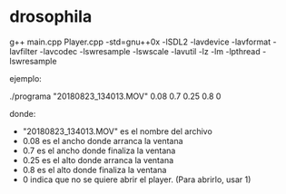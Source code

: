 # drosophila

g++ main.cpp Player.cpp -std=gnu++0x -lSDL2 -lavdevice -lavformat -lavfilter -lavcodec -lswresample -lswscale -lavutil -lz -lm -lpthread -lswresample


ejemplo:

./programa "20180823_134013.MOV" 0.08 0.7 0.25 0.8 0

donde:
* "20180823_134013.MOV" es el nombre del archivo
* 0.08 es el ancho donde arranca la ventana
* 0.7 es el ancho donde finaliza la ventana
* 0.25 es el alto donde arranca la ventana
* 0.8 es el alto donde finaliza la ventana
* 0 indica que no se quiere abrir el player. (Para abrirlo, usar 1)
